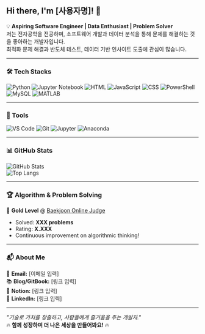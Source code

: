 ## Hi there, I'm [사용자명]! 👋  

💡 **Aspiring Software Engineer | Data Enthusiast | Problem Solver**  
저는 전자공학을 전공하며, 소프트웨어 개발과 데이터 분석을 통해 문제를 해결하는 것을 좋아하는 개발자입니다.  
최적화 문제 해결과 반도체 테스트, 데이터 기반 인사이트 도출에 관심이 많습니다.  

---

### 🛠 Tech Stacks
![Python](https://img.shields.io/badge/Python-3776AB?style=flat&logo=python&logoColor=white)
![Jupyter Notebook](https://img.shields.io/badge/Jupyter-F37626?style=flat&logo=jupyter&logoColor=white) 
![HTML](https://img.shields.io/badge/HTML5-E34F26?style=flat&logo=html5&logoColor=white)
![JavaScript](https://img.shields.io/badge/JavaScript-F7DF1E?style=flat&logo=javascript&logoColor=black)
![CSS](https://img.shields.io/badge/CSS3-1572B6?style=flat&logo=css3&logoColor=white)
![PowerShell](https://img.shields.io/badge/PowerShell-5391FE?style=flat&logo=powershell&logoColor=white)
![MySQL](https://img.shields.io/badge/MySQL-4479A1?style=flat&logo=mysql&logoColor=white)
![MATLAB](https://img.shields.io/badge/MATLAB-0076A8?style=flat&logo=mathworks&logoColor=white)

---

### 🔧 Tools  
![VS Code](https://img.shields.io/badge/VSCode-007ACC?style=flat&logo=visual-studio-code&logoColor=white)
![Git](https://img.shields.io/badge/Git-F05032?style=flat&logo=git&logoColor=white)
![Jupyter](https://img.shields.io/badge/Jupyter-F37626?style=flat&logo=jupyter&logoColor=white)
![Anaconda](https://img.shields.io/badge/Anaconda-44A833?style=flat&logo=anaconda&logoColor=white)

---

### 📊 GitHub Stats
![GitHub Stats](https://github-readme-stats.vercel.app/api?username=sujinee01&show_icons=true&theme=radical)  
![Top Langs](https://github-readme-stats.vercel.app/api/top-langs/?username=sujinee01&layout=compact&theme=radical)

---

### 🏆 Algorithm & Problem Solving
🥇 **Gold Level** @ [Baekjoon Online Judge](https://www.acmicpc.net/)  
- Solved: **XXX problems**
- Rating: **X.XXX**
- Continuous improvement on algorithmic thinking!

---

### 📬 About Me  
📧 **Email:** [이메일 입력]  
📚 **Blog/GitBook:** [링크 입력]  
📌 **Notion:** [링크 입력]  
🔗 **LinkedIn:** [링크 입력]  

---

_"기술로 가치를 창출하고, 사람들에게 즐거움을 주는 개발자."_  
🔥 **함께 성장하며 더 나은 세상을 만들어봐요!** 🔥

